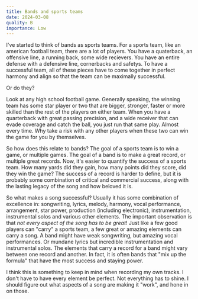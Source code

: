 ```yaml
---
title: Bands and sports teams
date: 2024-03-08
quality: B
importance: Low
---
```


I've started to think of bands as sports teams. For a sports team, like an american football team, there are a lot of players. You have a quaterback, an offensive line, a running back, some wide recievers. You have an entire defense with a defensive line, cornerbacks and safetys. To have a successful team, all of these pieces have to come together in perfect harmony and align so that the team can be maximally successful.

Or do they?

Look at any high school football game. Generally speaking, the winning team has some star player or two that are bigger, stronger, faster or more skilled than the rest of the players on either team. When you have a quarterback with great passing precision, and a wide receiver that can evade coverage and catch the ball, you just run that same play. Almost every time. Why take a risk with any other players when these two can win the game for you by themselves.

So how does this relate to bands? The goal of a sports team is to win a game, or multiple games. The goal of a band is to make a great record, or multiple great records. Now, it's easier to quantify the success of a sports team. How many yards did they gain, how many points did they score, did they win the game? The success of a record is harder to define, but it is probably some combination of critical and commercial success, along with the lasting legacy of the song and how beloved it is.

So what makes a song successful? Usually it has some combination of excellence in: songwriting, lyrics, melody, harmony, vocal performance, arrangement, star power, production (including electronic), instrumentation, instrumental solos and various other elements. The important observation is that _not every aspect of the song has to be great_! Just like a few good players can "carry" a sports team, a few great or amazing elements can carry a song. A band might have weak songwriting, but amazing vocal performances. Or mundane lyrics but incredible instrumentation and instrumental solos. The elements that carry a record for a band might vary between one record and another. In fact, it is often bands that "mix up the formula" that have the most success and staying power.

I think this is something to keep in mind when recording my own tracks. I don't have to have every element be perfect. Not everything has to shine. I should figure out what aspects of a song are making it "work", and hone in on those.
